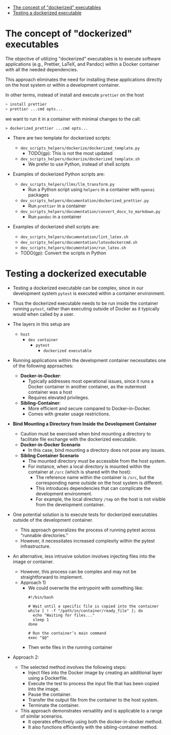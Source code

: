 

<!-- toc -->

- [The concept of "dockerized" executables](#the-concept-of-dockerized-executables)
- [Testing a dockerized executable](#testing-a-dockerized-executable)

<!-- tocstop -->

# The concept of "dockerized" executables

The objective of utilizing "dockerized" executables is to execute software
applications (e.g., Prettier, LaTeX, and Pandoc) within a Docker container with
all the needed dependencies.

This approach eliminates the need for installing these applications directly on
the host system or within a development container.

In other terms, instead of install and execute `prettier` on the host
  ```bash
  > install prettier
  > prettier ...cmd opts...
  ```

we want to run it in a container with minimal changes to the call:

  ```
  > dockerized_prettier ...cmd opts...
  ```

- There are two template for dockerized scripts:
  - `dev_scripts_helpers/dockerize/dockerized_template.py`
    - TODO(gp): This is not the most updated
  - `dev_scripts_helpers/dockerize/dockerized_template.sh`
    - We prefer to use Python, instead of shell scripts

- Examples of dockerized Python scripts are:
  - `dev_scripts_helpers/llms/llm_transform.py`
    - Run a Python script using `helpers` in a container with `openai` packages
  - `dev_scripts_helpers/documentation/dockerized_prettier.py`
    - Run `prettier` in a container
  - `dev_scripts_helpers/documentation/convert_docx_to_markdown.py`
    - Run `pandoc` in a container

- Examples of dockerized shell scripts are:
  - `dev_scripts_helpers/documentation/lint_latex.sh`
  - `dev_scripts_helpers/documentation/latexdockercmd.sh`
  - `dev_scripts_helpers/documentation/run_latex.sh`
  - TODO(gp): Convert the scripts in Python

# Testing a dockerized executable

- Testing a dockerized executable can be complex, since in our development system
  `pytest` is executed within a container environment.
- Thus the dockerized executable needs to be run inside the container running
  `pytest`, rather than executing outside of Docker as it typically would when
  called by a user.
- The layers in this setup are
  - `host`
    - `dev container`
      - `pytest`
        - `dockerized executable`

- Running applications within the development container necessitates one of the
  following approaches:
  - **Docker-in-Docker**:
    - Typically addresses most operational issues, since it runs a Docker
      container in another container, as the outermost container was a host
    - Requires elevated privileges.
  - **Sibling-Container**:
    - More efficient and secure compared to Docker-in-Docker.
    - Comes with greater usage restrictions.

- **Bind Mounting a Directory from Inside the Development Container**
  - Caution must be exercised when bind mounting a directory to facilitate file
    exchange with the dockerized executable.
  - **Docker-in-Docker Scenario**
    - In this case, bind mounting a directory does not pose any issues.
  - **Sibling Container Scenario**
    - The mounted directory must be accessible from the host system.
    - For instance, when a local directory is mounted within the container at
      `/src` (which is shared with the host):
      - The reference name within the container is `/src`, but the corresponding
        name outside on the host system is different.
      - This introduces dependencies that can complicate the development
        environment.
      - For example, the local directory `/tmp` on the host is not visible from
        the development container.

- One potential solution is to execute tests for dockerized executables outside
  of the development container.
  - This approach generalizes the process of running pytest across "runnable
    directories."
  - However, it necessitates increased complexity within the pytest
    infrastructure.

- An alternative, less intrusive solution involves injecting files into the
  image or container.
  - However, this process can be complex and may not be straightforward to
    implement.
  - Approach 1)
    - We could overwrite the entrypoint with something like:
      ```
      #!/bin/bash

      # Wait until a specific file is copied into the container
      while [ ! -f "/path/in/container/ready_file" ]; do
        echo "Waiting for files..."
        sleep 1
      done

      # Run the container’s main command
      exec "$@"
      ```
    - Then write files in the running container

- Approach 2:
  - The selected method involves the following steps:
    - Inject files into the Docker image by creating an additional layer using a
      Dockerfile.
    - Execute the test to process the input file that has been copied into the
      image.
    - Pause the container.
    - Transfer the output file from the container to the host system.
    - Terminate the container.
  - This approach demonstrates versatility and is applicable to a range of
    similar scenarios.
    - It operates effectively using both the docker-in-docker method.
    - It also functions efficiently with the sibling-container method.
